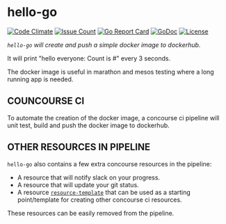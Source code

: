 # hello-go

[![Code Climate](https://codeclimate.com/github/JeffDeCola/hello-go/badges/gpa.svg)](https://codeclimate.com/github/JeffDeCola/hello-go)
[![Issue Count](https://codeclimate.com/github/JeffDeCola/hello-go/badges/issue_count.svg)](https://codeclimate.com/github/JeffDeCola/hello-go)
[![Go Report Card](https://goreportcard.com/badge/jeffdecola/hello-go)](https://goreportcard.com/report/jeffdecola/hello-go)
[![GoDoc](https://godoc.org/github.com/JeffDeCola/hello-go?status.svg)](https://godoc.org/github.com/JeffDeCola/hello-go)
[![License](http://img.shields.io/:license-mit-blue.svg)](http://jeffdecola.mit-license.org)

_`hello-go` will create and push a simple docker image to dockerhub._
  
It will print "hello everyone: Count is #" every 3 seconds.

The docker image is useful in marathon and mesos testing where a long running app is needed.

## COUNCOURSE CI

To automate the creation of the docker image, a concourse ci pipeline will unit test, build and push the docker image to dockerhub.  

## OTHER RESOURCES IN PIPELINE

`hello-go` also contains a few extra concourse resources in the pipeline:

  * A resource that will notify slack on your progress.
  * A resource that will update your git status.
  * A resource [`resource-template`](https://github.com/JeffDeCola/resource-template) that can be used as a starting point/template for creating other concourse ci resources.

These resources can be easily removed from the pipeline.
